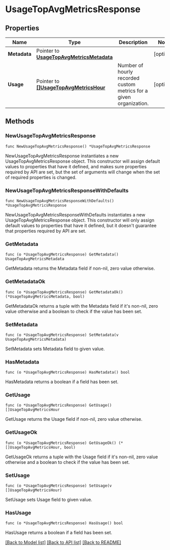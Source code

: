# UsageTopAvgMetricsResponse

## Properties

Name | Type | Description | Notes
---- | ---- | ----------- | ------
**Metadata** | Pointer to [**UsageTopAvgMetricsMetadata**](UsageTopAvgMetricsMetadata.md) |  | [optional] 
**Usage** | Pointer to [**[]UsageTopAvgMetricsHour**](UsageTopAvgMetricsHour.md) | Number of hourly recorded custom metrics for a given organization. | [optional] 

## Methods

### NewUsageTopAvgMetricsResponse

`func NewUsageTopAvgMetricsResponse() *UsageTopAvgMetricsResponse`

NewUsageTopAvgMetricsResponse instantiates a new UsageTopAvgMetricsResponse object.
This constructor will assign default values to properties that have it defined,
and makes sure properties required by API are set, but the set of arguments
will change when the set of required properties is changed.

### NewUsageTopAvgMetricsResponseWithDefaults

`func NewUsageTopAvgMetricsResponseWithDefaults() *UsageTopAvgMetricsResponse`

NewUsageTopAvgMetricsResponseWithDefaults instantiates a new UsageTopAvgMetricsResponse object.
This constructor will only assign default values to properties that have it defined,
but it doesn't guarantee that properties required by API are set.

### GetMetadata

`func (o *UsageTopAvgMetricsResponse) GetMetadata() UsageTopAvgMetricsMetadata`

GetMetadata returns the Metadata field if non-nil, zero value otherwise.

### GetMetadataOk

`func (o *UsageTopAvgMetricsResponse) GetMetadataOk() (*UsageTopAvgMetricsMetadata, bool)`

GetMetadataOk returns a tuple with the Metadata field if it's non-nil, zero value otherwise
and a boolean to check if the value has been set.

### SetMetadata

`func (o *UsageTopAvgMetricsResponse) SetMetadata(v UsageTopAvgMetricsMetadata)`

SetMetadata sets Metadata field to given value.

### HasMetadata

`func (o *UsageTopAvgMetricsResponse) HasMetadata() bool`

HasMetadata returns a boolean if a field has been set.

### GetUsage

`func (o *UsageTopAvgMetricsResponse) GetUsage() []UsageTopAvgMetricsHour`

GetUsage returns the Usage field if non-nil, zero value otherwise.

### GetUsageOk

`func (o *UsageTopAvgMetricsResponse) GetUsageOk() (*[]UsageTopAvgMetricsHour, bool)`

GetUsageOk returns a tuple with the Usage field if it's non-nil, zero value otherwise
and a boolean to check if the value has been set.

### SetUsage

`func (o *UsageTopAvgMetricsResponse) SetUsage(v []UsageTopAvgMetricsHour)`

SetUsage sets Usage field to given value.

### HasUsage

`func (o *UsageTopAvgMetricsResponse) HasUsage() bool`

HasUsage returns a boolean if a field has been set.


[[Back to Model list]](../README.md#documentation-for-models) [[Back to API list]](../README.md#documentation-for-api-endpoints) [[Back to README]](../README.md)


